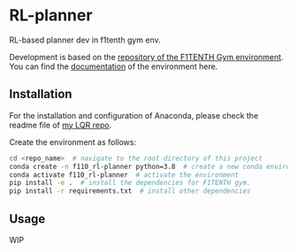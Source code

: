 # RL-planner
RL-based planner dev in f1tenth gym env.

Development is based on the [repository of the F1TENTH Gym environment](https://github.com/f1tenth/f1tenth_gym). 
You can find the [documentation](https://f1tenth-gym.readthedocs.io/en/latest/) of the environment here.

## Installation

For the installation and configuration of Anaconda, please check the readme file of [my LQR repo](https://github.com/derekhanbaliq/LQR-based-Path-Tracking). 

Create the environment as follows:
```bash
cd <repo_name>  # navigate to the root directory of this project
conda create -n f110_rl-planner python=3.8  # create a new conda environment with Python 3.8
conda activate f110_rl-planner  # activate the environment
pip install -e .  # install the dependencies for F1TENTH gym.
pip install -r requirements.txt  # install other dependencies
```

## Usage

WIP
